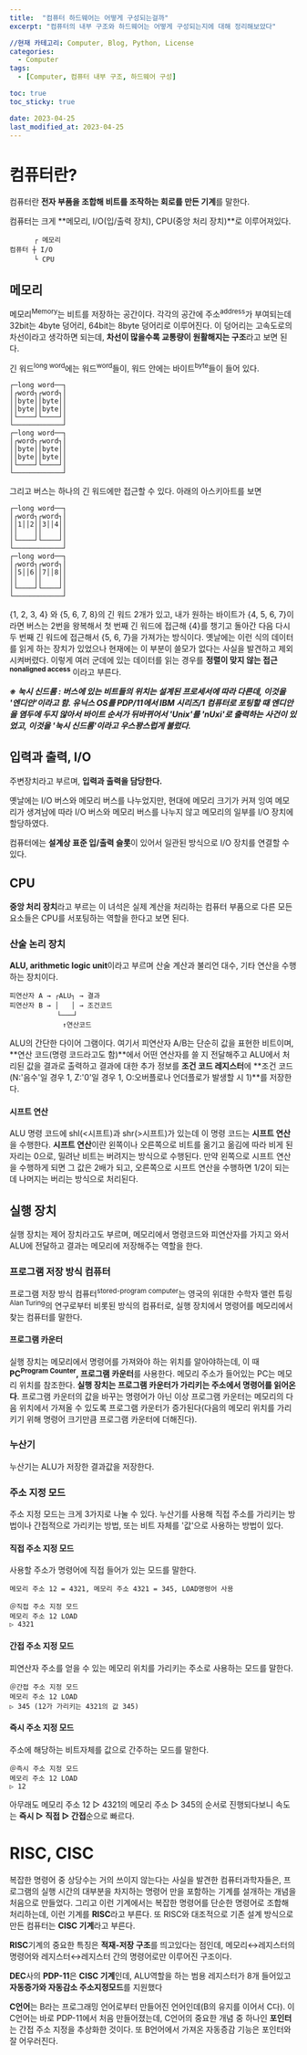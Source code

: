 ```yaml
---
title:  "컴퓨터 하드웨어는 어떻게 구성되는걸까"
excerpt: "컴퓨터의 내부 구조와 하드웨어는 어떻게 구성되는지에 대해 정리해보았다"

//현재 카테고리: Computer, Blog, Python, License
categories:
  - Computer
tags:
  - [Computer, 컴퓨터 내부 구조, 하드웨어 구성]

toc: true
toc_sticky: true

date: 2023-04-25
last_modified_at: 2023-04-25
---
```


# 컴퓨터란?
컴퓨터란 **전자 부품을 조합해 비트를 조작하는 회로를 만든 기계**를 말한다.

컴퓨터는 크게 **메모리, I/O(입/출력 장치), CPU(중앙 처리 장치)**로 이루어져있다.

```
　　　 ┌ 메모리
컴퓨터 ┼ I/O
　　　 └ CPU
```

## 메모리
메모리<sup>Memory</sup>는 비트를 저장하는 공간이다. 각각의 공간에 주소<sup>address</sup>가 부여되는데 32bit는 4byte 덩어리, 64bit는 8byte 덩어리로 이루어진다. 이 덩어리는 고속도로의 차선이라고 생각하면 되는데, **차선이 많을수록 교통량이 원활해지는 구조**라고 보면 된다.

긴 워드<sup>long word</sup>에는 워드<sup>word</sup>들이, 워드 안에는 바이트<sup>byte</sup>들이 들어 있다.

```
┌─long word──┐
│┌word┐┌word┐│
││byte││byte││
││byte││byte││
│└────┘└────┘│
└────────────┘
┌─long word──┐
│┌word┐┌word┐│
││byte││byte││
││byte││byte││
│└────┘└────┘│
└────────────┘
```

그리고 버스는 하나의 긴 워드에만 접근할 수 있다. 아래의 아스키아트를 보면

```
┌─long word──┐
│┌word┐┌word┐│
││1││2││3││4││
││    ││    ││
│└────┘└────┘│
└────────────┘
┌─long word──┐
│┌word┐┌word┐│
││5││6││7││8││
││    ││    ││
│└────┘└────┘│
└────────────┘
```

{1, 2, 3, 4} 와 {5, 6, 7, 8}의 긴 워드 2개가 있고, 내가 원하는 바이트가 {4, 5, 6, 7}이라면 버스는 2번을 왕복해서 첫 번째 긴 워드에 접근해 {4}를 챙기고 돌아간 다음 다시 두 번째 긴 워드에 접근해서 {5, 6, 7}을 가져가는 방식이다. 옛날에는 이런 식의 데이터를 읽게 하는 장치가 있었으나 현재에는 이 부분이 쓸모가 없다는 사실을 발견하고 제외시켜버렸다. 이렇게 여러 군데에 있는 데이터를 읽는 경우를 **정렬이 맞지 않는 접근<sup>nonaligned access</sup>** 이라고 부른다.

***※ 눅시 신드롬 : 버스에 있는 비트들의 위치는 설계된 프로세서에 따라 다른데, 이것을 '엔디안'이라고 함. 유닉스 OS를 PDP/11에서 IBM 시리즈/1 컴퓨터로 포팅할 때 엔디안을 염두에 두지 않아서 바이트 순서가 뒤바뀌어서 'Unix'를 'nUxi'로 출력하는 사건이 있었고, 이것을 '눅시 신드롬'이라고 우스꽝스럽게 불렀다.***

## 입력과 출력, I/O
주변장치라고 부르며, **입력과 출력을 담당한다.**

옛날에는 I/O 버스와 메모리 버스를 나누었지만, 현대에 메모리 크기가 커져 잉여 메모리가 생겨남에 따라 I/O 버스와 메모리 버스를 나누지 않고 메모리의 일부를 I/O 장치에 할당하였다.

컴퓨터에는 **설계상 표준 입/출력 슬롯**이 있어서 일관된 방식으로 I/O 장치를 연결할 수 있다.

## CPU
**중앙 처리 장치**라고 부르는 이 녀석은 실제 계산을 처리하는 컴퓨터 부품으로 다른 모든 요소들은 CPU를 서포팅하는 역할을 한다고 보면 된다.

### 산술 논리 장치
**ALU, arithmetic logic unit**이라고 부르며 산술 계산과 불리언 대수, 기타 연산을 수행하는 장치이다.

```
피연산자 A → ┌ALU┐ → 결과
피연산자 B → │   │ → 조건코드
　　　　     └───┘
             ↑연산코드
```
ALU의 간단한 다이어 그램이다. 여기서 피연산자 A/B는 단순히 값을 표현한 비트이며, **연산 코드(명령 코드라고도 함)**에서 어떤 연산자를 쓸 지 전달해주고 ALU에서 처리된 값을 결과로 출력하고 결과에 대한 추가 정보를 **조건 코드 레지스터**에 **조건 코드(N:'음수'일 경우 1, Z:'0'일 경우 1, O:오버플로나 언더플로가 발생할 시 1)**를 저장한다.

#### 시프트 연산
ALU 명령 코드에 shl(<시프트)과 shr(>시프트)가 있는데 이 명령 코드는 **시프트 연산**을 수행한다. **시프트 연산**이란 왼쪽이나 오른쪽으로 비트를 옮기고 옮김에 따라 비게 된 자리는 0으로, 밀려난 비트는 버려지는 방식으로 수행된다. 만약 왼쪽으로 시프트 연산을 수행하게 되면 그 값은 2배가 되고, 오른쪽으로 시프트 연산을 수행하면 1/2이 되는데 나머지는 버리는 방식으로 처리된다.

## 실행 장치
실행 장치는 제어 장치라고도 부르며, 메모리에서 명령코드와 피연산자를 가지고 와서 ALU에 전달하고 결과는 메모리에 저장해주는 역할을 한다.

### 프로그램 저장 방식 컴퓨터
프로그램 저장 방식 컴퓨터<sup>stored-program computer</sup>는 영국의 위대한 수학자 앨런 튜링<sup>Alan Turing</sup>의 연구로부터 비롯된 방식의 컴퓨터로, 실행 장치에서 명령어를 메모리에서 찾는 컴퓨터를 말한다. 

#### 프로그램 카운터
실행 장치는 메모리에서 명령어를 가져와야 하는 위치를 알아야하는데, 이 때 **PC<sup>Program Counter</sup>, 프로그램 카운터**를 사용한다. 메모리 주소가 들어있는 PC는 메모리 위치를 참조한다. **실행 장치는 프로그램 카운터가 가리키는 주소에서 명령어를 읽어온다**. 프로그램 카운터의 값을 바꾸는 명령어가 아닌 이상 프로그램 카운터는 메모리의 다음 위치에서 가져올 수 있도록 프로그램 카운터가 증가된다(다음의 메모리 위치를 가리키기 위해 명령어 크기만큼 프로그램 카운터에 더해진다).

### 누산기
누산기는 ALU가 저장한 결과값을 저장한다.

### 주소 지정 모드
주소 지정 모드는 크게 3가지로 나눌 수 있다. 누산기를 사용해 직접 주소를 가리키는 방법이나 간접적으로 가리키는 방법, 또는 비트 자체를 '값'으로 사용하는 방법이 있다.

#### 직접 주소 지정 모드
사용할 주소가 명령어에 직접 들어가 있는 모드를 말한다.

```
메모리 주소 12 = 4321, 메모리 주소 4321 = 345, LOAD명령어 사용

＠직접 주소 지정 모드
메모리 주소 12 LOAD
▷ 4321
```

#### 간접 주소 지정 모드
피연산자 주소를 얻을 수 있는 메모리 위치를 가리키는 주소로 사용하는 모드를 말한다.

```
＠간접 주소 지정 모드
메모리 주소 12 LOAD 
▷ 345 (12가 가리키는 4321의 값 345)
```

#### 즉시 주소 지정 모드
주소에 해당하는 비트자체를 값으로 간주하는 모드를 말한다.

```
＠즉시 주소 지정 모드
메모리 주소 12 LOAD
▷ 12
```

아무래도 메모리 주소 12 ▷ 4321의 메모리 주소 ▷ 345의 순서로 진행되다보니
속도는 **즉시 ▷ 직접 ▷ 간접**순으로 빠르다.

# RISC, CISC
복잡한 명령어 중 상당수는 거의 쓰이지 않는다는 사실을 발견한 컴퓨터과학자들은, 프로그램의 실행 시간의 대부분을 차지하는 명령어 만을 포함하는 기계를 설개하는 개념을 처음으로 만들었다. 그리고 이런 기계에서는 복잡한 명령어를 단순한 명령어로 조합해 처리하는데, 이런 기계를 **RISC**라고 부른다. 또 RISC와 대조적으로 기존 설계 방식으로 만든 컴퓨터는 **CISC 기계**라고 부른다.

**RISC**기계의 중요한 특징은 **적재-저장 구조**를 띄고있다는 점인데, 메모리↔레지스터의 명령어와 레지스터↔레지스터 간의 명령어로만 이루어진 구조이다.

**DEC**사의 **PDP-11**은 **CISC 기계**인데, ALU역할을 하는 범용 레지스터가 8개 들어있고 **자동증가와 자동감소 주소지정모드**를 지원했다

**C언어**는 B라는 프로그래밍 언어로부터 만들어진 언어인데(B의 유지를 이어서 C다). 이 C언어는 바로 PDP-11에서 처음 만들어졌는데, C언어의 중요한 개념 중 하나인 **포인터**는 간접 주소 지정을 추상화한 것이다. 또 B언어에서 가져온 자동증감 기능은 포인터와 잘 어우러진다.
